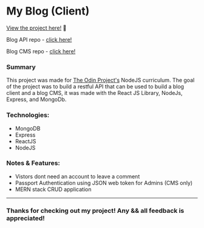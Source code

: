 # My Blog (Client)

<p><a href="https://cherniakyura.github.io/blog_page_client/" target="_blank" rel="noopener noreferrer">View the project here!</a> 👀</p>

<p>Blog API repo - <a href="https://github.com/CherniakYura/blog_page_api" target="_blank" rel="noopener noreferrer">click here!</a></p>

<p>Blog CMS repo - <a href="https://github.com/CherniakYura/blog_page_cms" target="_blank" rel="noopener noreferrer">click here!</a></p>

<h3>Summary</h3>
<p>This project was made for <a href="https://www.theodinproject.com/paths/full-stack-javascript/courses/nodejs/lessons/blog-api" target="_blank" rel="noopener noreferrer">The Odin Project's</a> NodeJS curriculum. The goal of the project was to build a restful API that can be used to build a blog client and a blog CMS, it was made with the React JS Library, NodeJs, Express, and MongoDb.</p>
 <h3>Technologies:</h3>
  <ul>
  <li>MongoDB</li>
  <li>Express</li>
  <li>ReactJS</li>
  <li>NodeJS</li>
 </ul>

 <h3>Notes & Features:</h3>
 <ul>
  <li>Vistors dont need an account to leave a comment</li>
  <li>Passport Authentication using JSON web token for Admins (CMS only)</li>
  <li>MERN stack CRUD application</li>
 </ul>
 

---

<h3>Thanks for checking out my project! Any && all feedback is appreciated!</h3>
